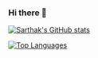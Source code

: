 ### Hi there 👋

[![Sarthak's GitHub stats](https://github-readme-stats.vercel.app/api?username=sarthak-mahapatra&hide=issues&show=reviews,prs_merged,prs_merged_percentage&show_icons=true&theme=dark)](https://github.com/anuraghazra/github-readme-stats)

[![Top Languages](https://github-readme-stats.vercel.app/api/top-langs/?username=sarthak-mahapatra)](https://github.com/anuraghazra/github-readme-stats)


<!--
**sarthak-mahapatra/sarthak-mahapatra** is a ✨ _special_ ✨ repository because its `README.md` (this file) appears on your GitHub profile.

Here are some ideas to get you started:

- 🔭 I’m currently working on ...
- 🌱 I’m currently learning ...
- 👯 I’m looking to collaborate on ...
- 🤔 I’m looking for help with ...
- 💬 Ask me about ...
- 📫 How to reach me: ...
- 😄 Pronouns: ...
- ⚡ Fun fact: ...
-->
